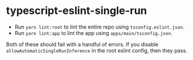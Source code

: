 # typescript-eslint-single-run

- Run `yarn lint:root` to lint the entire repo using `tsconfig.eslint.json`.
- Run `yarn lint:app` to lint the app using `apps/main/tsconfig.json`.

Both of these should fail with a handful of errors. If you disable `allowAutomaticSingleRunInference` in the root eslint config, then they pass.
